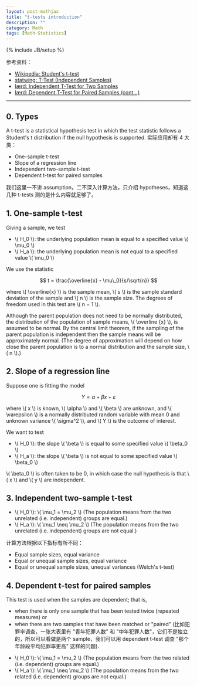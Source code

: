 ```yaml
---
layout: post-mathjax
title: "t-tests introduction"
description: ""
category: Math
tags: [Math-Statistics]
---
```

{% include JB/setup %}

参考资料：

- [Wikipedia: Student's t-test](https://en.wikipedia.org/wiki/Student's_t-test)
- [statwing: T-Test (Independent Samples)](http://docs.statwing.com/examples-and-definitions/t-test/)
- [lærd: Independent T-Test for Two Samples](https://statistics.laerd.com/statistical-guides/independent-t-test-statistical-guide.php)
- [lærd: Dependent T-Test for Paired Samples (cont...)](https://statistics.laerd.com/statistical-guides/dependent-t-test-statistical-guide-3.php)

-----

## 0. Types

A t-test is a statistical hypothesis test in which the test statistic follows a Student's t distribution if the null hypothesis is supported. 实际应用却有 4 大类：

- One-sample t-test
- Slope of a regression line
- Independent two-sample t-test
- Dependent t-test for paired samples

我们这里一不讲 assumption，二不深入计算方法，只介绍 hypotheses，知道这几种 t-tests 测的是什么内容就足够了。

## 1. One-sample t-test

Giving a sample, we test

- \\( H_0 \\): the underlying population mean is equal to a specified value \\( \mu\_0 \\)
- \\( H_a \\): the underlying population mean is not equal to a specified value \\( \mu\_0 \\)

We use the statistic

$$
	t = \frac{\overline{x} - \mu\_0}{s/\sqrt{n}} 
$$

where \\( \overline{x} \\) is the sample mean, \\( s \\) is the sample standard deviation of the sample and \\( n \\) is the sample size. The degrees of freedom used in this test are \\( n − 1 \\). 

Although the parent population does not need to be normally distributed, the distribution of the population of sample means, \\( \overline {x} \\), is assumed to be normal. By the central limit theorem, if the sampling of the parent population is independent then the sample means will be approximately normal. (The degree of approximation will depend on how close the parent population is to a normal distribution and the sample size, \\( n \\).)

## 2. Slope of a regression line

Suppose one is fitting the model

$$
	Y = \alpha + \beta x + \varepsilon
$$
	
where \\( x \\) is known, \\( \alpha \\) and \\( \beta \\) are unknown, and \\( \varepsilon \\) is a normally distributed random variable with mean 0 and unknown variance \\( \sigma\^2 \\), and \\( Y \\) is the outcome of interest. 

We want to test

- \\( H_0 \\): the slope \\( \beta \\) is equal to some specified value \\( \beta\_0 \\) 
- \\( H_a \\): the slope \\( \beta \\) is not equal to some specified value \\( \beta\_0 \\) 

\\( \beta\_0 \\) is often taken to be 0, in which case the null hypothesis is that \\( x \\) and \\( y \\) are independent.

## 3. Independent two-sample t-test

- \\( H_0 \\): \\( \mu\_1 = \mu_2 \\) (The population means from the two unrelated (i.e. independent) groups are equal.)
- \\( H_a \\): \\( \mu\_1 \neq \mu_2 \\) (The population means from the two unrelated (i.e. independent) groups are not equal.)

计算方法根据以下指标有所不同：

- Equal sample sizes, equal variance
- Equal or unequal sample sizes, equal variance
- Equal or unequal sample sizes, unequal variances (Welch's t-test)

## 4. Dependent t-test for paired samples

This test is used when the samples are dependent; that is, 

- when there is only one sample that has been tested twice (repeated measures) or 
- when there are two samples that have been matched or "paired" (比如犯罪率调查，一张大表里有 "青年犯罪人数" 和 "中年犯罪人数"，它们不是独立的，所以可以看做是两个 sample，我们可以用 dependent t-test 调查 "那个年龄段平均犯罪率更高" 这样的问题).

<!-- -->

- \\( H_0 \\): \\( \mu\_1 = \mu_2 \\) (The population means from the two related (i.e. dependent) groups are equal.)
- \\( H_a \\): \\( \mu\_1 \neq \mu_2 \\) (The population means from the two related (i.e. dependent) groups are not equal.)
